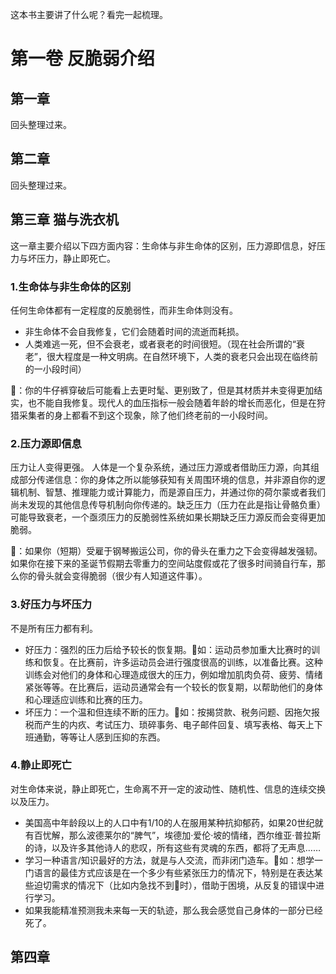 这本书主要讲了什么呢？看完一起梳理。


# 第一卷 反脆弱介绍

## 第一章  
回头整理过来。
## 第二章 
回头整理过来。

## 第三章 猫与洗衣机
这一章主要介绍以下四方面内容：生命体与非生命体的区别，压力源即信息，好压力与坏压力，静止即死亡。
### 1.生命体与非生命体的区别
任何生命体都有一定程度的反脆弱性，而非生命体则没有。
- 非生命体不会自我修复，它们会随着时间的流逝而耗损。
- 人类难逃一死，但不会衰老，或者衰老的时间很短。（现在社会所谓的“衰老”，很大程度是一种文明病。在自然环境下，人类的衰老只会出现在临终前的一小段时间）

🌰：你的牛仔裤穿破后可能看上去更时髦、更别致了，但是其材质并未变得更加结实，也不能自我修复。现代人的血压指标一般会随着年龄的增长而恶化，但是在狩猎采集者的身上都看不到这个现象，除了他们终老前的一小段时间。
### 2.压力源即信息
压力让人变得更强。
人体是一个复杂系统，通过压力源或者借助压力源，向其组成部分传递信息：你的身体之所以能够获知有关周围环境的信息，并非源自你的逻辑机制、智慧、推理能力或计算能力，而是源自压力，并通过你的荷尔蒙或者我们尚未发现的其他信息传导机制向你传递的。缺乏压力（压力在此是指让骨骼负重）可能导致衰老，一个亟须压力的反脆弱性系统如果长期缺乏压力源反而会变得更加脆弱。

🌰：如果你（短期）受雇于钢琴搬运公司，你的骨头在重力之下会变得越发强韧。如果你在接下来的圣诞节假期去零重力的空间站度假或花了很多时间骑自行车，那么你的骨头就会变得脆弱（很少有人知道这件事）。

### 3.好压力与坏压力
不是所有压力都有利。
- 好压力：强烈的压力后给予较长的恢复期。🌰如：运动员参加重大比赛时的训练和恢复。在比赛前，许多运动员会进行强度很高的训练，以准备比赛。这种训练会对他们的身体和心理造成很大的压力，例如增加肌肉负荷、疲劳、情绪紧张等等。在比赛后，运动员通常会有一个较长的恢复期，以帮助他们的身体和心理适应训练和比赛的压力。
- 坏压力：一个温和但连续不断的压力。🌰如：按揭贷款、税务问题、因拖欠报税而产生的内疚、考试压力、琐碎事务、电子邮件回复、填写表格、每天上下班通勤，等等让人感到压抑的东西。
### 4.静止即死亡
对生命体来说，静止即死亡，生命离不开一定的波动性、随机性、信息的连续交换以及压力。
- 美国高中年龄段以上的人口中有1/10的人在服用某种抗抑郁药，如果20世纪就有百忧解，那么波德莱尔的“脾气”，埃德加·爱伦·坡的情绪，西尔维亚·普拉斯的诗，以及许多其他诗人的悲叹，所有这些有灵魂的东西，都将了无声息……
- 学习一种语言/知识最好的方法，就是与人交流，而非闭门造车。🌰如：想学一门语言的最佳方式应该是在一个多少有些紧张压力的情况下，特别是在表达某些迫切需求的情况下（比如内急找不到🚾时），借助于困境，从反复的错误中进行学习。
- 如果我能精准预测我未来每一天的轨迹，那么我会感觉自己身体的一部分已经死了。

## 第四章